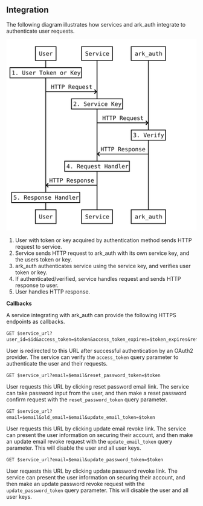 ## Integration

The following diagram illustrates how services and ark_auth integrate to authenticate user requests.

![User request verification](docs/asset/integration.svg)

1. User with token or key acquired by authentication method sends HTTP request to service.
2. Service sends HTTP request to ark_auth with its own service key, and the users token or key.
3. ark_auth authenticates service using the service key, and verifies user token or key.
4. If authenticated/verified, service handles request and sends HTTP response to user.
5. User handles HTTP response.

**Callbacks**

A service integrating with ark_auth can provide the following HTTPS endpoints as callbacks.

```shell
GET $service_url?user_id=$id&access_token=$token&access_token_expires=$token_expires&refresh_token=$token&refresh_token_expires=$token_expires
```

User is redirected to this URL after successful authentication by an OAuth2 provider. The service can verify the `access_token` query parameter to authenticate the user and their requests.

```shell
GET $service_url?email=$email&reset_password_token=$token
```

User requests this URL by clicking reset password email link. The service can take password input from the user, and then make a reset password confirm request with the `reset_password_token` query parameter.

```shell
GET $service_url?email=$email&old_email=$email&update_email_token=$token
```

User requests this URL by clicking update email revoke link. The service can present the user information on securing their account, and then make an update email revoke request with the `update_email_token` query parameter. This will disable the user and all user keys.

```shell
GET $service_url?email=$email&update_password_token=$token
```

User requests this URL by clicking update password revoke link. The service can present the user information on securing their account, and then make an update password revoke request with the `update_password_token` query parameter. This will disable the user and all user keys.
